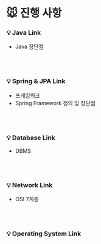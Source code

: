 # 🐭 진행 사항

### 💡 Java Link
- Java 장단점 

<br><br>
### 💡 Spring & JPA Link
- 프레임워크
- Spring Framework 정의 및 장단점

<br><br>
### 💡 Database Link
- DBMS

<br><br>
### 💡 Network Link
- OSI 7계층

<br><br>
### 💡 Operating System Link
